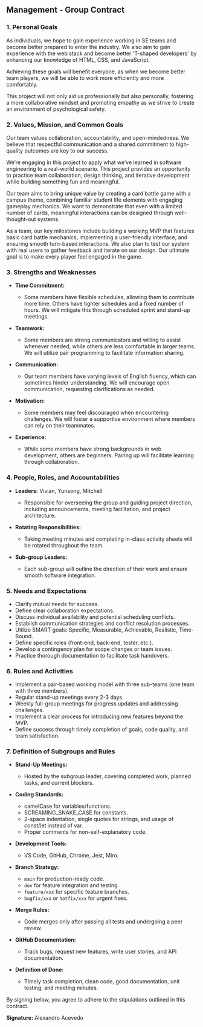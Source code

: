## Management - Group Contract

### 1. Personal Goals

As individuals, we hope to gain experience working in SE teams and become better prepared to enter the industry. We also aim to gain experience with the web stack and become better 'T-shaped developers' by enhancing our knowledge of HTML, CSS, and JavaScript.

Achieving these goals will benefit everyone, as when we become better team players, we will be able to work more efficiently and more comfortably.

This project will not only aid us professionally but also personally, fostering a more collaborative mindset and promoting empathy as we strive to create an environment of psychological safety.

### 2. Values, Mission, and Common Goals

Our team values collaboration, accountability, and open-mindedness. We believe that respectful communication and a shared commitment to high-quality outcomes are key to our success.

We’re engaging in this project to apply what we’ve learned in software engineering to a real-world scenario. This project provides an opportunity to practice team collaboration, design thinking, and iterative development while building something fun and meaningful.

Our team aims to bring unique value by creating a card battle game with a campus theme, combining familiar student life elements with engaging gameplay mechanics. We want to demonstrate that even with a limited number of cards, meaningful interactions can be designed through well-thought-out systems.

As a team, our key milestones include building a working MVP that features basic card battle mechanics, implementing a user-friendly interface, and ensuring smooth turn-based interactions. We also plan to test our system with real users to gather feedback and iterate on our design. Our ultimate goal is to make every player feel engaged in the game.

### 3. Strengths and Weaknesses

- **Time Commitment:**
  - Some members have flexible schedules, allowing them to contribute more time. Others have tighter schedules and a fixed number of hours. We will mitigate this through scheduled sprint and stand-up meetings.

- **Teamwork:**
  - Some members are strong communicators and willing to assist whenever needed, while others are less comfortable in larger teams. We will utilize pair programming to facilitate information sharing.

- **Communication:**
  - Our team members have varying levels of English fluency, which can sometimes hinder understanding. We will encourage open communication, requesting clarifications as needed.

- **Motivation:**
  - Some members may feel discouraged when encountering challenges. We will foster a supportive environment where members can rely on their teammates.

- **Experience:**
  - While some members have strong backgrounds in web development, others are beginners. Pairing up will facilitate learning through collaboration.

### 4. People, Roles, and Accountabilities

- **Leaders:** Vivian, Yunsong, Mitchell
  - Responsible for overseeing the group and guiding project direction, including announcements, meeting facilitation, and project architecture.

- **Rotating Responsibilities:**
  - Taking meeting minutes and completing in-class activity sheets will be rotated throughout the team.

- **Sub-group Leaders:**
  - Each sub-group will outline the direction of their work and ensure smooth software integration.

### 5. Needs and Expectations

- Clarify mutual needs for success.
- Define clear collaboration expectations.
- Discuss individual availability and potential scheduling conflicts.
- Establish communication strategies and conflict resolution processes.
- Utilize SMART goals: Specific, Measurable, Achievable, Realistic, Time-Bound.
- Define specific roles (front-end, back-end, tester, etc.).
- Develop a contingency plan for scope changes or team issues.
- Practice thorough documentation to facilitate task handovers.

### 6. Rules and Activities

- Implement a pair-based working model with three sub-teams (one team with three members).
- Regular stand-up meetings every 2-3 days.
- Weekly full-group meetings for progress updates and addressing challenges.
- Implement a clear process for introducing new features beyond the MVP.
- Define success through timely completion of goals, code quality, and team satisfaction.

### 7. Definition of Subgroups and Rules

- **Stand-Up Meetings:**
  - Hosted by the subgroup leader, covering completed work, planned tasks, and current blockers.

- **Coding Standards:**
  - camelCase for variables/functions.
  - SCREAMING_SNAKE_CASE for constants.
  - 2-space indentation, single quotes for strings, and usage of const/let instead of var.
  - Proper comments for non-self-explanatory code.

- **Development Tools:**
  - VS Code, GitHub, Chrome, Jest, Miro.

- **Branch Strategy:**
  - `main` for production-ready code.
  - `dev` for feature integration and testing.
  - `feature/xxx` for specific feature branches.
  - `bugfix/xxx` or `hotfix/xxx` for urgent fixes.

- **Merge Rules:**
  - Code merges only after passing all tests and undergoing a peer review.

- **GitHub Documentation:**
  - Track bugs, request new features, write user stories, and API documentation.

- **Definition of Done:**
  - Timely task completion, clean code, good documentation, unit testing, and meeting minutes.


By signing below, you agree to adhere to the stipulations outlined in this contract.

**Signature:** Alexandro Acevedo
